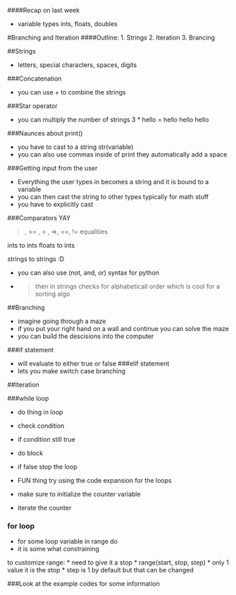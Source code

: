 ####Recap on last week
* variable types ints, floats, doubles

#Branching and Iteration
####Outline:
    1. Strings
    2. Iteration
    3. Brancing

##Strings
* letters, special characters, spaces, digits

###Concatenation
* you can use + to combine the strings

###Star operator
* you can multiply the number of strings 3 * hello = hello hello hello

###Naunces about print()

* you have to cast to a string str(variable)
* you can also use commas inside of print they automatically add a space

###Getting input from the user

* Everything the user types in becomes a string and it is bound to a variable
* you can then cast the string to other types typically for math stuff
* you have to explicitly cast 

###Comparators YAY

>, >= , < , =>, ==, != equalities

ints to ints
floats to ints

strings to strings :D

* you can also use (not, and, or) syntax for python
* > then in strings checks for alphabeticall order which is cool for a sorting algo

##Branching

* imagine going through a maze
* if you put your right hand on a wall and continue you can solve the maze
* you can build the descisions into the computer

###if statement
* will evaluate to either true or false
###elif statement
* lets you make switch case branching

##Iteration

###while loop

* do thing in loop
* check condition
* if condition still true
* do block
* if false stop the loop

* FUN thing try using the code expansion for the loops

* make sure to initialize the counter variable
* iterate the counter

### for loop 
* for some loop variable in range do 
* it is some what constraining

to customize range:
    * need to give it a stop
    * range(start, stop, step)
    * only 1 value it is the stop
    * step is 1 by default but that can be changed

###Look at the example codes for some information

